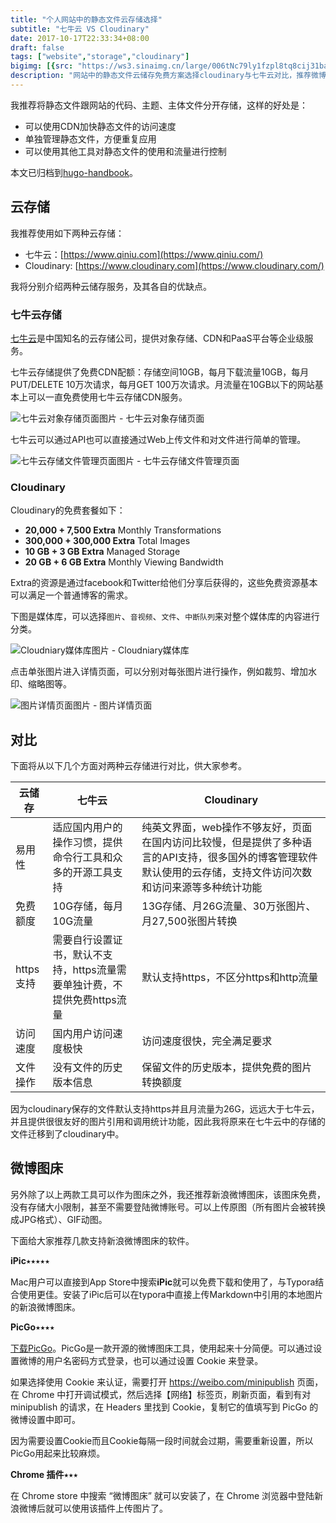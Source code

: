 ```yaml
---
title: "个人网站中的静态文件云存储选择"
subtitle: "七牛云 VS Cloudinary"
date: 2017-10-17T22:33:34+08:00
draft: false
tags: ["website","storage","cloudinary"]
bigimg: [{src: "https://ws3.sinaimg.cn/large/006tNc79ly1fzpl8tq8cij31ba0peb2a.jpg", desc: "Photo via unsplash"}]
description: "网站中的静态文件云储存免费方案选择cloudinary与七牛云对比，推荐微博图床。"
---
```


我推荐将静态文件跟网站的代码、主题、主体文件分开存储，这样的好处是：

- 可以使用CDN加快静态文件的访问速度
- 单独管理静态文件，方便重复应用
- 可以使用其他工具对静态文件的使用和流量进行控制

本文已归档到[hugo-handbook](https://jimmysong.io/hugo-handbook)。

## 云存储

我推荐使用如下两种云存储：

- 七牛云：[https://www.qiniu.com](https://www.qiniu.com/)
- Cloudinary: [https://www.cloudinary.com](https://www.cloudinary.com/)

我将分别介绍两种云储存服务，及其各自的优缺点。

### 七牛云存储

[七牛云](https://www.qiniu.com/)是中国知名的云存储公司，提供对象存储、CDN和PaaS平台等企业级服务。

七牛云存储提供了免费CDN配额：存储空间10GB，每月下载流量10GB，每月PUT/DELETE 10万次请求，每月GET 100万次请求。月流量在10GB以下的网站基本上可以一直免费使用七牛云存储CDN服务。

![七牛云对象存储页面](https://jimmysong.io/hugo-handbook/images/qiniu-storage-bucket.jpg)图片 - 七牛云对象存储页面

七牛云可以通过API也可以直接通过Web上传文件和对文件进行简单的管理。

![七牛云存储文件管理页面](https://jimmysong.io/hugo-handbook/images/qiniu-storage-content-management.jpg)图片 - 七牛云存储文件管理页面

### Cloudinary

Cloudinary的免费套餐如下：

- **20,000 + 7,500 Extra** Monthly Transformations
- **300,000 + 300,000 Extra** Total Images
- **10 GB + 3 GB Extra** Managed Storage
- **20 GB + 6 GB Extra** Monthly Viewing Bandwidth

Extra的资源是通过facebook和Twitter给他们分享后获得的，这些免费资源基本可以满足一个普通博客的需求。

下图是媒体库，可以选择`图片`、`音视频`、`文件`、`中断队列`来对整个媒体库的内容进行分类。

![Cloudniary媒体库](https://jimmysong.io/hugo-handbook/images/cloudinary-media-library.jpg)图片 - Cloudniary媒体库

点击单张图片进入详情页面，可以分别对每张图片进行操作，例如裁剪、增加水印、缩略图等。

![图片详情页面](https://jimmysong.io/hugo-handbook/images/cloudinary-media-library-image-detail.jpg)图片 - 图片详情页面

## 对比

下面将从以下几个方面对两种云存储进行对比，供大家参考。

| 云储存     | 七牛云                                      | Cloudinary                               |
| ------- | ---------------------------------------- | ---------------------------------------- |
| 易用性     | 适应国内用户的操作习惯，提供命令行工具和众多的开源工具支持            | 纯英文界面，web操作不够友好，页面在国内访问比较慢，但是提供了多种语言的API支持，很多国外的博客管理软件默认使用的云存储，支持文件访问次数和访问来源等多种统计功能 |
| 免费额度    | 10G存储，每月10G流量                            | 13G存储、月26G流量、30万张图片、月27,500张图片转换         |
| https支持 | 需要自行设置证书，默认不支持，https流量需要单独计费，不提供免费https流量 | 默认支持https，不区分https和http流量                |
| 访问速度    | 国内用户访问速度极快                               | 访问速度很快，完全满足要求                            |
| 文件操作    | 没有文件的历史版本信息                              | 保留文件的历史版本，提供免费的图片转换额度                    |

因为cloudinary保存的文件默认支持https并且月流量为26G，远远大于七牛云，并且提供很很友好的图片引用和调用统计功能，因此我将原来在七牛云中的存储的文件迁移到了cloudinary中。

## 微博图床

另外除了以上两款工具可以作为图床之外，我还推荐新浪微博图床，该图床免费，没有存储大小限制，甚至不需要登陆微博账号。可以上传原图（所有图片会被转换成JPG格式）、GIF动图。

下面给大家推荐几款支持新浪微博图床的软件。

**iPic**⭑⭑⭑⭑⭑

Mac用户可以直接到App Store中搜索**iPic**就可以免费下载和使用了，与Typora结合使用更佳。安装了iPic后可以在typora中直接上传Markdown中引用的本地图片的新浪微博图床。

**PicGo**⭑⭑⭑⭑

[下载PicGo](https://github.com/Molunerfinn/PicGo/releases)。PicGo是一款开源的微博图床工具，使用起来十分简便。可以通过设置微博的用户名密码方式登录，也可以通过设置 Cookie 来登录。

如果选择使用 Cookie 来认证，需要打开 <https://weibo.com/minipublish> 页面，在 Chrome 中打开调试模式，然后选择【网络】标签页，刷新页面，看到有对 minipublish 的请求，在 Headers 里找到 Cookie，复制它的值填写到 PicGo 的微博设置中即可。

因为需要设置Cookie而且Cookie每隔一段时间就会过期，需要重新设置，所以PicGo用起来比较麻烦。

**Chrome 插件**⭑⭑⭑

在 Chrome store 中搜索 “微博图床” 就可以安装了，在 Chrome 浏览器中登陆新浪微博后就可以使用该插件上传图片了。